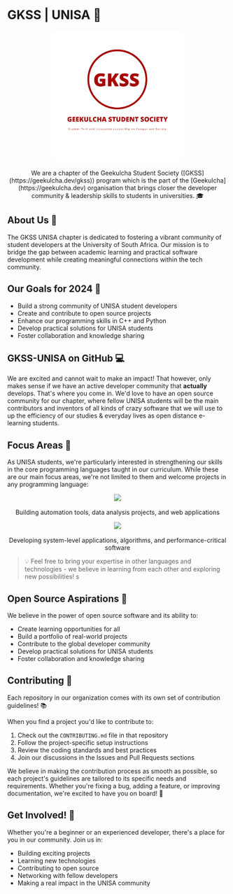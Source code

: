 # GKSS | UNISA 🚀

<div align="center">
  <img src="../assets/gkss_brand_logo.png" height="300px" width="300px">
  <p>
    We are a chapter of the Geekulcha Student Society ([GKSS](https://geekulcha.dev/gkss)) program which is the part of the [Geekulcha](https://geekulcha.dev)
    organisation that brings closer the developer community & leadership skills to students in universities. 🎓
  </p>
</div>

## About Us 👥

The GKSS UNISA chapter is dedicated to fostering a vibrant community of student developers at the University of South Africa. Our mission is to bridge the gap between academic learning and practical software development while creating meaningful connections within the tech community.

## Our Goals for 2024 🎯

- Build a strong community of UNISA student developers
- Create and contribute to open source projects
- Enhance our programming skills in C++ and Python
- Develop practical solutions for UNISA students
- Foster collaboration and knowledge sharing

## GKSS-UNISA on GitHub 💻

We are excited and cannot wait to make an impact! That however, only makes sense if we have an active developer community that **actually** develops. That's where you come in.
We'd love to have an open source community for our chapter, where fellow UNISA students will be the main contributors and inventors of all kinds of crazy software that we will
use to up the efficiency of our studies & everyday lives as open distance e-learning students.

## Focus Areas 🎯

As UNISA students, we're particularly interested in strengthening our skills in the core programming languages taught in our curriculum. While these are our main focus areas, we're not limited to them and welcome projects in any programming language:

<div align="center">
  <a href="https://www.python.org">
    <img src="https://img.shields.io/badge/Python-3776AB?style=for-the-badge&logo=python&logoColor=white">
  </a>
  <p>
    Building automation tools, data analysis projects, and web applications
  </p>
</div>

<div align="center">
  <a href="https://isocpp.org/">
    <img src="https://img.shields.io/badge/C%2B%2B-00599C?style=for-the-badge&logo=c%2B%2B&logoColor=white">
  </a>
  <p>
    Developing system-level applications, algorithms, and performance-critical software
  </p>
</div>

> 💡<span>
  Feel free to bring your expertise in other languages and technologies - we believe in learning from each other and exploring new possibilities!
  </span>s

## Open Source Aspirations 🌟

We believe in the power of open source software and its ability to:
- Create learning opportunities for all
- Build a portfolio of real-world projects
- Contribute to the global developer community
- Develop practical solutions for UNISA students
- Foster collaboration and knowledge sharing

## Contributing 🤝

Each repository in our organization comes with its own set of contribution guidelines! 📚

When you find a project you'd like to contribute to:
1. Check out the `CONTRIBUTING.md` file in that repository
2. Follow the project-specific setup instructions
3. Review the coding standards and best practices
4. Join our discussions in the Issues and Pull Requests sections

We believe in making the contribution process as smooth as possible, so each project's guidelines are tailored to its specific needs and requirements. Whether you're fixing a bug, adding a feature, or improving documentation, we're excited to have you on board! 🎉

## Get Involved! 🚀

Whether you're a beginner or an experienced developer, there's a place for you in our community. Join us in:
- Building exciting projects
- Learning new technologies
- Contributing to open source
- Networking with fellow developers
- Making a real impact in the UNISA community
